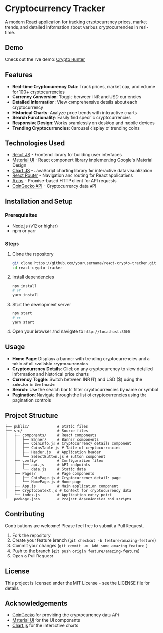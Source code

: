 # Cryptocurrency Tracker

A modern React application for tracking cryptocurrency prices, market trends, and detailed information about various cryptocurrencies in real-time.



## Demo

Check out the live demo: [Crypto Hunter](https://crypto-hunter.netlify.app/)

## Features

- **Real-time Cryptocurrency Data**: Track prices, market cap, and volume for 100+ cryptocurrencies
- **Currency Conversion**: Toggle between INR and USD currencies
- **Detailed Information**: View comprehensive details about each cryptocurrency
- **Historical Charts**: Analyze price trends with interactive charts
- **Search Functionality**: Easily find specific cryptocurrencies
- **Responsive Design**: Works seamlessly on desktop and mobile devices
- **Trending Cryptocurrencies**: Carousel display of trending coins

## Technologies Used

- [React JS](https://reactjs.org/) - Frontend library for building user interfaces
- [Material UI](https://v4.mui.com/) - React component library implementing Google's Material Design
- [Chart JS](https://reactchartjs.github.io/react-chartjs-2/) - JavaScript charting library for interactive data visualization
- [React Router](https://reactrouter.com/) - Navigation and routing for React applications
- [Axios](https://axios-http.com/) - Promise-based HTTP client for API requests
- [CoinGecko API](https://www.coingecko.com/en/api) - Cryptocurrency data API

## Installation and Setup

### Prerequisites

- Node.js (v12 or higher)
- npm or yarn

### Steps

1. Clone the repository
   ```bash
   git clone https://github.com/yourusername/react-crypto-tracker.git
   cd react-crypto-tracker
   ```

2. Install dependencies
   ```bash
   npm install
   # or
   yarn install
   ```

3. Start the development server
   ```bash
   npm start
   # or
   yarn start
   ```

4. Open your browser and navigate to `http://localhost:3000`

## Usage

- **Home Page**: Displays a banner with trending cryptocurrencies and a table of all available cryptocurrencies
- **Cryptocurrency Details**: Click on any cryptocurrency to view detailed information and historical price charts
- **Currency Toggle**: Switch between INR (₹) and USD ($) using the selector in the header
- **Search**: Use the search bar to filter cryptocurrencies by name or symbol
- **Pagination**: Navigate through the list of cryptocurrencies using the pagination controls

## Project Structure

```
├── public/             # Static files
├── src/                # Source files
│   ├── components/     # React components
│   │   ├── Banner/     # Banner components
│   │   ├── CoinInfo.js # Cryptocurrency details component
│   │   ├── CoinsTable.js # Table of cryptocurrencies
│   │   ├── Header.js   # Application header
│   │   └── SelectButton.js # Button component
│   ├── config/         # Configuration files
│   │   ├── api.js      # API endpoints
│   │   └── data.js     # Static data
│   ├── Pages/          # Page components
│   │   ├── CoinPage.js # Cryptocurrency details page
│   │   └── HomePage.js # Home page
│   ├── App.js          # Main application component
│   ├── CryptoContext.js # Context for cryptocurrency data
│   └── index.js        # Application entry point
└── package.json        # Project dependencies and scripts
```

## Contributing

Contributions are welcome! Please feel free to submit a Pull Request.

1. Fork the repository
2. Create your feature branch (`git checkout -b feature/amazing-feature`)
3. Commit your changes (`git commit -m 'Add some amazing feature'`)
4. Push to the branch (`git push origin feature/amazing-feature`)
5. Open a Pull Request

## License

This project is licensed under the MIT License - see the LICENSE file for details.

## Acknowledgements

- [CoinGecko](https://www.coingecko.com/) for providing the cryptocurrency data API
- [Material UI](https://v4.mui.com/) for the UI components
- [Chart.js](https://www.chartjs.org/) for the interactive charts
